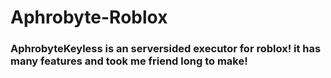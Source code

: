 # Aphrobyte-Roblox
### AphrobyteKeyless is an serversided executor for roblox! it has many features and took me friend long to make!
